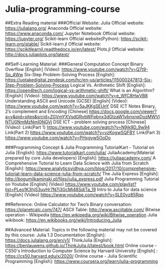 # Julia-programming-course
##Extra Reading material
###Official Website:
Julia Official website: https://julialang.org/
Anaconda Official website: https://www.anaconda.com/
Jupyter Notebook Official website: https://jupyter.org/
Scikit-learn Official website(Python): https://scikit-learn.org/stable/
Scikit-learn.jl Official website: https://scikitlearnjl.readthedocs.io/en/latest/
Plots.jl Official website: http://docs.juliaplots.org/latest/

##Self-Learning Material:
###General Computation Concept
Binary Overflow [English] (Video): https://www.youtube.com/watch?v=Q7t9-Sq_4Ww
Six-Step Problem-Solving Process [English]: https://uptakedigital.zendesk.com/hc/en-us/articles/115000247813-Six-Step-Problem-Solving-Process
Logical Vs. Arithmetic Shift [English]: https://open4tech.com/logical-vs-arithmetic-shift/
What is an Algorithm? [English] (Video): https://www.youtube.com/watch?v=e_WfC8HwVB8
Understanding ASCII and Unicode (GCSE) [English] (Video): https://www.youtube.com/watch?v=5aJKKgSEUnY
DSE ICT Notes Binary, 2’s complement and Encoding [Chinese]  https://docs.google.com/viewer?a=v&pid=sites&srcid=ZGVmYXVsdGRvbWFpbnx3dGtzaW1vbnxneDozMWVlNTU0NmMzNmI0NGVj
DSE ICT - problem solving process [Chinese] (Video): 
Link(Part 1) https://www.youtube.com/watch?v=N9jk9D_9w94
Link(Part 2) https://www.youtube.com/watch?v=vzKogwSQFBY
Link(Part 3) https://www.youtube.com/watch?v=PHxgyw5OoDo

###Programming Concept & Julia Programming
TutorialKart - Tutorial on Julia [English]: https://www.tutorialkart.com/julia/
JuliaAcademy(Material prepared by core Julia developers) [English]: https://juliaacademy.com/
A Comprehensive Tutorial to Learn Data Science with Julia from Scratch [English]: https://www.analyticsvidhya.com/blog/2017/10/comprehensive-tutorial-learn-data-science-julia-from-scratch/
The Julia Express [English]: http://bogumilkaminski.pl/files/julia_express.pdf
Julia Programming Tutorial on Youtube [English] (Video) https://www.youtube.com/playlist?list=PLeo1K3hjS3uvHr7N7j3GcMj48SdiTa_19
Intro to Julia for data science [English] (Video) https://www.youtube.com/watch?v=SLE0vz85Rqo

##Reference:
Online Calculator for Two’s Binary conversation: https://planetcalc.com/747/
ASCII Table: http://www.asciitable.com/
Bitwise operation - Wikipedia https://en.wikipedia.org/wiki/Bitwise_operation
Julia wikibook: https://en.wikibooks.org/wiki/Introducing_Julia

##Advanced Material:
Topics in the following material  may not be covered by this course:
Julia 1.3 Documentation [English]: https://docs.julialang.org/en/v1/
ThinkJulia [English]: https://benlauwens.github.io/ThinkJulia.jl/latest/book.html
Online course - CS50's Introduction to Computer Science by Harvard University [English] : https://cs50.harvard.edu/x/2020/
Online course - Julia Scientific Programming [English]: https://www.coursera.org/learn/julia-programming
